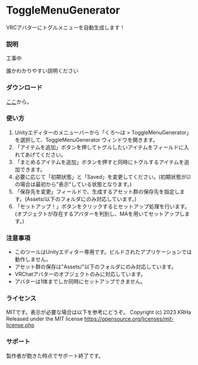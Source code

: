 # ToggleMenuGenerator
VRCアバターにトグルメニューを自動生成します！

### 説明
工事中

誰かわかりやすい説明ください

### ダウンロード
[ここ](https://github.com/KRHa0024/ToggleMenuGenerator/releases/tag/latest)から。

### 使い方
1. Unityエディターのメニューバーから「くろ～は > ToggleMenuGenerator」を選択して、ToggleMenuGenerator ウィンドウを開きます。
2. 「アイテムを追加」ボタンを押してトグルしたいアイテムをフィールドに入れてあげてください。
3. 「まとめるアイテムを追加」ボタンを押すと同時にトグルするアイテムを追加できます。
4. 必要に応じて「初期状態」と「Saved」を変更してください。(初期状態が☑の場合は最初から"表示"している状態となります。)
5. 「保存先を変更」フィールドで、生成するアセット群の保存先を指定します。(Assets/以下のフォルダにのみ対応しています。)
6. 「セットアップ！」ボタンをクリックするとセットアップ処理を行います。(オブジェクトが存在するアバターを判別し、MAを用いてセットアップします。)

### 注意事項
* このツールはUnityエディター専用です。ビルドされたアプリケーションでは動作しません。
* アセット群の保存は"Assets/"以下のフォルダにのみ対応しています。
* VRChatアバターのオブジェクトのみに対応しています。
* アバターは1体までしか同時にセットアップできません。

### ライセンス
MITです。表示が必要な場合は以下を参考にどうぞ。
Copyright (c) 2023 KRHa
Released under the MIT license
https://opensource.org/licenses/mit-license.php

### サポート
製作者が飽きた時点でサポート終了です。
